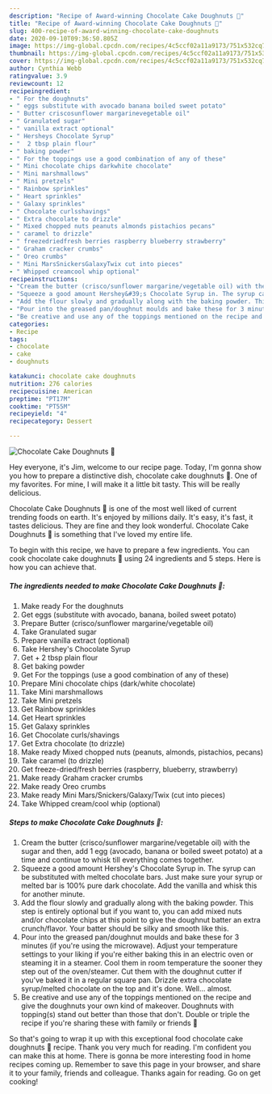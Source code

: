 ```yaml
---
description: "Recipe of Award-winning Chocolate Cake Doughnuts 🍩"
title: "Recipe of Award-winning Chocolate Cake Doughnuts 🍩"
slug: 400-recipe-of-award-winning-chocolate-cake-doughnuts
date: 2020-09-10T09:36:50.805Z
image: https://img-global.cpcdn.com/recipes/4c5ccf02a11a9173/751x532cq70/chocolate-cake-doughnuts-🍩-recipe-main-photo.jpg
thumbnail: https://img-global.cpcdn.com/recipes/4c5ccf02a11a9173/751x532cq70/chocolate-cake-doughnuts-🍩-recipe-main-photo.jpg
cover: https://img-global.cpcdn.com/recipes/4c5ccf02a11a9173/751x532cq70/chocolate-cake-doughnuts-🍩-recipe-main-photo.jpg
author: Cynthia Webb
ratingvalue: 3.9
reviewcount: 12
recipeingredient:
- " For the doughnuts"
- " eggs substitute with avocado banana boiled sweet potato"
- " Butter criscosunflower margarinevegetable oil"
- " Granulated sugar"
- " vanilla extract optional"
- " Hersheys Chocolate Syrup"
- "  2 tbsp plain flour"
- " baking powder"
- " For the toppings use a good combination of any of these"
- " Mini chocolate chips darkwhite chocolate"
- " Mini marshmallows"
- " Mini pretzels"
- " Rainbow sprinkles"
- " Heart sprinkles"
- " Galaxy sprinkles"
- " Chocolate curlsshavings"
- " Extra chocolate to drizzle"
- " Mixed chopped nuts peanuts almonds pistachios pecans"
- " caramel to drizzle"
- " freezedriedfresh berries raspberry blueberry strawberry"
- " Graham cracker crumbs"
- " Oreo crumbs"
- " Mini MarsSnickersGalaxyTwix cut into pieces"
- " Whipped creamcool whip optional"
recipeinstructions:
- "Cream the butter (crisco/sunflower margarine/vegetable oil) with the sugar and then, add 1 egg (avocado, banana or boiled sweet potato) at a time and continue to whisk till everything comes together."
- "Squeeze a good amount Hershey&#39;s Chocolate Syrup in. The syrup can be substituted with melted chocolate bars. Just make sure your syrup or melted bar is 100% pure dark chocolate. Add the vanilla and whisk this for another minute."
- "Add the flour slowly and gradually along with the baking powder. This step is entirely optional but if you want to, you can add mixed nuts and/or chocolate chips at this point to give the doughnut batter an extra crunch/flavor. Your batter should be silky and smooth like this."
- "Pour into the greased pan/doughnut moulds and bake these for 3 minutes (if you&#39;re using the microwave). Adjust your temperature settings to your liking if you&#39;re either baking this in an electric oven or steaming it in a steamer. Cool them in room temperature the sooner they step out of the oven/steamer. Cut them with the doughnut cutter if you&#39;ve baked it in a regular square pan. Drizzle extra chocolate syrup/melted chocolate on the top and it&#39;s done. Well... almost."
- "Be creative and use any of the toppings mentioned on the recipe and give the doughnuts your own kind of makeover. Doughnuts with topping(s) stand out better than those that don&#39;t. Double or triple the recipe if you&#39;re sharing these with family or friends 🖤"
categories:
- Recipe
tags:
- chocolate
- cake
- doughnuts

katakunci: chocolate cake doughnuts 
nutrition: 276 calories
recipecuisine: American
preptime: "PT17M"
cooktime: "PT55M"
recipeyield: "4"
recipecategory: Dessert

---
```



![Chocolate Cake Doughnuts 🍩](https://img-global.cpcdn.com/recipes/4c5ccf02a11a9173/751x532cq70/chocolate-cake-doughnuts-🍩-recipe-main-photo.jpg)

Hey everyone, it's Jim, welcome to our recipe page. Today, I'm gonna show you how to prepare a distinctive dish, chocolate cake doughnuts 🍩. One of my favorites. For mine, I will make it a little bit tasty. This will be really delicious.

Chocolate Cake Doughnuts 🍩 is one of the most well liked of current trending foods on earth. It's enjoyed by millions daily. It's easy, it's fast, it tastes delicious. They are fine and they look wonderful. Chocolate Cake Doughnuts 🍩 is something that I've loved my entire life.




To begin with this recipe, we have to prepare a few ingredients. You can cook chocolate cake doughnuts 🍩 using 24 ingredients and 5 steps. Here is how you can achieve that.

<!--inarticleads1-->

##### The ingredients needed to make Chocolate Cake Doughnuts 🍩:

1. Make ready  For the doughnuts
1. Get  eggs (substitute with avocado, banana, boiled sweet potato)
1. Prepare  Butter (crisco/sunflower margarine/vegetable oil)
1. Take  Granulated sugar
1. Prepare  vanilla extract (optional)
1. Take  Hershey&#39;s Chocolate Syrup
1. Get  + 2 tbsp plain flour
1. Get  baking powder
1. Get  For the toppings (use a good combination of any of these)
1. Prepare  Mini chocolate chips (dark/white chocolate)
1. Take  Mini marshmallows
1. Take  Mini pretzels
1. Get  Rainbow sprinkles
1. Get  Heart sprinkles
1. Get  Galaxy sprinkles
1. Get  Chocolate curls/shavings
1. Get  Extra chocolate (to drizzle)
1. Make ready  Mixed chopped nuts (peanuts, almonds, pistachios, pecans)
1. Take  caramel (to drizzle)
1. Get  freeze-dried/fresh berries (raspberry, blueberry, strawberry)
1. Make ready  Graham cracker crumbs
1. Make ready  Oreo crumbs
1. Make ready  Mini Mars/Snickers/Galaxy/Twix (cut into pieces)
1. Take  Whipped cream/cool whip (optional)




<!--inarticleads2-->

##### Steps to make Chocolate Cake Doughnuts 🍩:

1. Cream the butter (crisco/sunflower margarine/vegetable oil) with the sugar and then, add 1 egg (avocado, banana or boiled sweet potato) at a time and continue to whisk till everything comes together.
1. Squeeze a good amount Hershey&#39;s Chocolate Syrup in. The syrup can be substituted with melted chocolate bars. Just make sure your syrup or melted bar is 100% pure dark chocolate. Add the vanilla and whisk this for another minute.
1. Add the flour slowly and gradually along with the baking powder. This step is entirely optional but if you want to, you can add mixed nuts and/or chocolate chips at this point to give the doughnut batter an extra crunch/flavor. Your batter should be silky and smooth like this.
1. Pour into the greased pan/doughnut moulds and bake these for 3 minutes (if you&#39;re using the microwave). Adjust your temperature settings to your liking if you&#39;re either baking this in an electric oven or steaming it in a steamer. Cool them in room temperature the sooner they step out of the oven/steamer. Cut them with the doughnut cutter if you&#39;ve baked it in a regular square pan. Drizzle extra chocolate syrup/melted chocolate on the top and it&#39;s done. Well... almost.
1. Be creative and use any of the toppings mentioned on the recipe and give the doughnuts your own kind of makeover. Doughnuts with topping(s) stand out better than those that don&#39;t. Double or triple the recipe if you&#39;re sharing these with family or friends 🖤




So that's going to wrap it up with this exceptional food chocolate cake doughnuts 🍩 recipe. Thank you very much for reading. I'm confident you can make this at home. There is gonna be more interesting food in home recipes coming up. Remember to save this page in your browser, and share it to your family, friends and colleague. Thanks again for reading. Go on get cooking!
